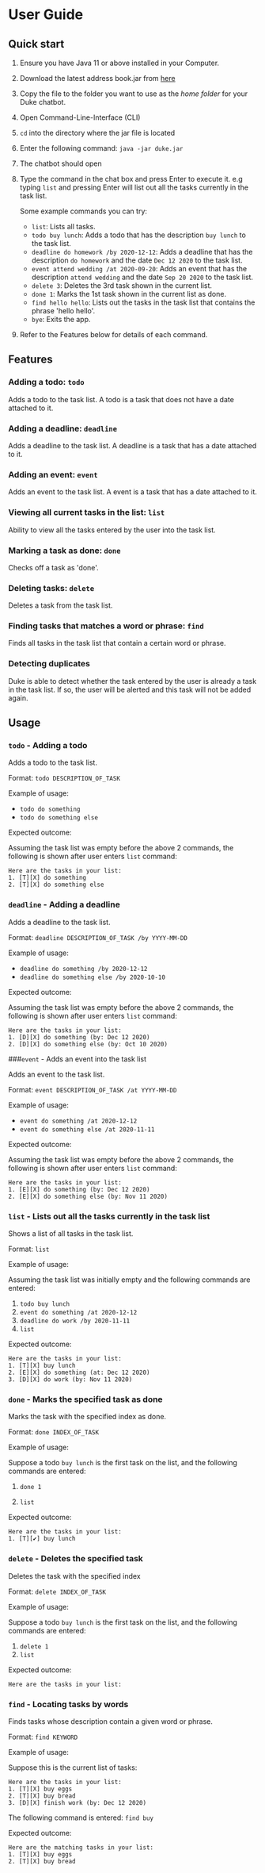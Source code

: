 # User Guide

## Quick start

1. Ensure you have Java 11 or above installed in your Computer.

2. Download the latest address book.jar from [here](https://github.com/tengjianling/ip/releases/tag/A-Release)

3. Copy the file to the folder you want to use as the *home folder* for your Duke chatbot.

4. Open Command-Line-Interface (CLI)

5. `cd` into the directory where the jar file is located

6. Enter the following command: `java -jar duke.jar`

7. The chatbot should open

8. Type the command in the chat box and press Enter to execute it. e.g typing `list` and pressing Enter will list out all the tasks currently in the task list.

   Some example commands you can try:

   - `list`: Lists all tasks.
   - `todo buy lunch`: Adds a todo that has the description `buy lunch` to the task list.
   - `deadline do homework /by 2020-12-12`: Adds a deadline that has the description `do homework` and the date `Dec 12 2020` to the task list.
   - `event attend wedding /at 2020-09-20`: Adds an event that has the description `attend wedding` and the date `Sep 20 2020` to the task list.
   - `delete 3`: Deletes the 3rd task shown in the current list.
   - `done 1`: Marks the 1st task shown in the current list as done.
   - `find hello hello`: Lists out the tasks in the task list that contains the phrase 'hello hello'.
   - `bye`: Exits the app.

9. Refer to the Features below for details of each command.



## Features 

### Adding a todo: `todo`
Adds a todo to the task list. A todo is a task that does not have a date attached to it.

### Adding a deadline: `deadline`

Adds a deadline to the task list. A deadline is a task that has a date attached to it. 

### Adding an event: `event`

Adds an event to the task list. A event is a task that has a date attached to it. 

### Viewing all current tasks in the list: `list`

Ability to view all the tasks entered by the user into the task list.

### Marking a task as done: `done`

Checks off a task as 'done'.

### Deleting tasks: `delete`

Deletes a task from the task list.

### Finding tasks that matches a word or phrase: `find`

Finds all tasks in the task list that contain a certain word or phrase.

### Detecting duplicates

Duke is able to detect whether the task entered by the user is already a task in the task list. If so, the user will be alerted and this task will not be added again.

## Usage

### `todo` - Adding a todo

Adds a todo to the task list.

Format: `todo DESCRIPTION_OF_TASK`

Example of usage: 

- `todo do something`
- `todo do something else`

Expected outcome:

Assuming the task list was empty before the above 2 commands, the following is shown after user enters `list` command:

```
Here are the tasks in your list:
1. [T][X] do something
2. [T][X] do something else
```



### `deadline` - Adding a deadline

Adds a deadline to the task list.

Format: `deadline DESCRIPTION_OF_TASK /by YYYY-MM-DD `

Example of usage:

- `deadline do something /by 2020-12-12`
- `deadline do something else /by 2020-10-10`

Expected outcome:

Assuming the task list was empty before the above 2 commands, the following is shown after user enters `list` command:

```
Here are the tasks in your list:
1. [D][X] do something (by: Dec 12 2020)
2. [D][X] do something else (by: Oct 10 2020)
```



###`event` - Adds an event into the task list

Adds an event to the task list.

Format: `event DESCRIPTION_OF_TASK /at YYYY-MM-DD`

Example of usage:

- `event do something /at 2020-12-12`
- `event do something else /at 2020-11-11`

Expected outcome:

Assuming the task list was empty before the above 2 commands, the following is shown after user enters `list` command:

```
Here are the tasks in your list:
1. [E][X] do something (by: Dec 12 2020)
2. [E][X] do something else (by: Nov 11 2020)
```



### `list` - Lists out all the tasks currently in the task list

Shows a list of all tasks in the task list.

Format: `list`

Example of usage: 

Assuming the task list was initially empty and the following commands are entered:

1. `todo buy lunch`
2. `event do something /at 2020-12-12`
3. `deadline do work /by 2020-11-11`
4. `list`

Expected outcome:

```
Here are the tasks in your list:
1. [T][X] buy lunch
2. [E][X] do something (at: Dec 12 2020)
3. [D][X] do work (by: Nov 11 2020)
```



### `done` - Marks the specified task as done

Marks the task with the specified index as done.

Format: `done INDEX_OF_TASK`

Example of usage:

Suppose a todo `buy lunch` is the first task on the list, and the following commands are entered:

1. `done 1`

2. `list`

Expected outcome:

```
Here are the tasks in your list:
1. [T][✔] buy lunch
```



### `delete` - Deletes the specified task

Deletes the task with the specified index

Format: `delete INDEX_OF_TASK`

Example of usage:

Suppose a todo `buy lunch` is the first task on the list, and the following commands are entered:

1. `delete 1`
2. `list`

Expected outcome:

```
Here are the tasks in your list:
```



### `find` - Locating tasks by words

Finds tasks whose description contain a given word or phrase.

Format: `find KEYWORD`

Example of usage:

Suppose this is the current list of tasks:

```
Here are the tasks in your list:
1. [T][X] buy eggs
2. [T][X] buy bread
3. [D][X] finish work (by: Dec 12 2020)
```

The following command is entered: `find buy`

Expected outcome:

```
Here are the matching tasks in your list:
1. [T][X] buy eggs
2. [T][X] buy bread
```



